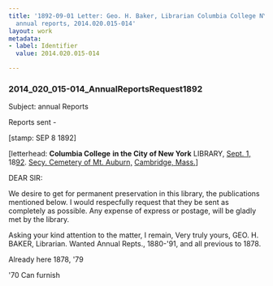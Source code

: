 ```yaml
---
title: '1892-09-01 Letter: Geo. H. Baker, Librarian Columbia College NY, requesting
  annual reports, 2014.020.015-014'
layout: work
metadata:
- label: Identifier
  value: 2014.020.015-014

---
```

<div class="pages">
<div id="page-1485736">
<h3><a name="page-1485736">2014_020_015-014_AnnualReportsRequest1892</a></h3>
<div class="page-content">
<p>Subject: annual Reports</p>
<p>Reports sent -</p>
<p>[stamp: SEP 8 1892]</p>
<p>[letterhead: <b>Columbia College</b><span class='line-break'> </span><b>in the City of New York</b><span class='line-break'> </span>LIBRARY, <u>Sept. 1,</u> 18<u>92</u>.<span class='line-break'> </span><u>Secy. Cemetery of Mt. Auburn,</u><span class='line-break'> </span><u>Cambridge, Mass.</u>]</p>
<p>DEAR SIR:</p>
<p>We desire to get for permanent preservation in<span class='line-break'> </span>this library, the publications mentioned below. I would<span class='line-break'> </span>respecfully request that they be sent as completely as<span class='line-break'> </span>possible. Any expense of express or postage, will be<span class='line-break'> </span>gladly met by the library.</p>
<p>Asking your kind attention to the matter,<span class='line-break'> </span>I remain,<span class='line-break'> </span>Very truly yours,<span class='line-break'> </span>GEO. H. BAKER,<span class='line-break'> </span>Librarian.<span class='line-break'> </span>Wanted Annual Repts., 1880-'91, and all<span class='line-break'> </span>previous to 1878.</p>
<p>Already here 1878, '79</p>
<p>'70 Can furnish</p>
</div>
</div>
<br />
</div>
